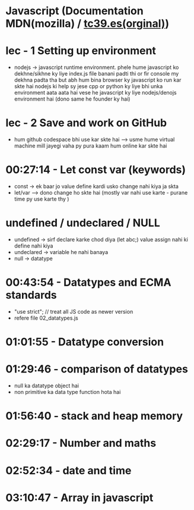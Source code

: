# Javascript (Documentation MDN(mozilla) / [tc39.es(orginal)](https://tc39.es/ecma262/#sec-ecmascript-standard-built-in-objects))

# lec - 1 Setting up environment

- nodejs -> javascript runtime environment. phele hume javascript ko dekhne/sikhne ky liye index.js file banani padti thi or fir console my dekhna padta tha but abh hum bina browser ky javascript ko run kar skte hai nodejs ki help sy jese cpp or python ky liye bhi unka environment aata aata hai vese he javascript ky liye nodejs/denojs environment hai (dono same he founder ky hai)

# lec - 2 Save and work on GitHub

- hum github codespace bhi use kar skte hai --> usme hume virtual machine mill jayegi vaha py pura kaam hum online kar skte hai

# 00:27:14  -  Let const var (keywords)

- const -> ek baar jo value define kardi usko change nahi kiya ja skta
- let/var --> dono change ho skte hai (mostly var nahi use karte - purane time py use karte thy )
# undefined / undeclared / NULL
- undefined -> sirf declare karke chod diya (let abc;) value assign nahi ki define nahi kiya
- undeclared -> variable he nahi banaya
- null -> datatype

# 00:43:54  -  Datatypes and ECMA standards

- "use strict"; // treat all JS code as newer version
- refere file 02_datatypes.js 

# 01:01:55  -  Datatype conversion

# 01:29:46  -  comparison of datatypes

- null ka datatype object hai
- non primitive ka data type function hota hai

# 01:56:40  -  stack and heap memory


# 02:29:17 -  Number and maths

# 02:52:34  -  date and time

# 03:10:47  -  Array in javascript